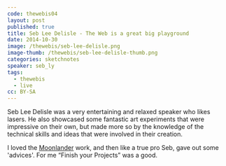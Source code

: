 ```yaml
---
code: thewebis04
layout: post
published: true
title: Seb Lee Delisle - The Web is a great big playground
date: 2014-10-30
image: /thewebis/seb-lee-delisle.png
image-thumb: /thewebis/seb-lee-delisle-thumb.png
categories: sketchnotes
speaker: seb_ly
tags:
  - thewebis
  - live
cc: BY-SA
---
```


Seb Lee Delisle was a very entertaining and relaxed speaker who likes lasers. He also showcased some fantastic art experiments that were impressive on their own, but made more so by the knowledge of the technical skills and ideas that were involved in their creation.

I loved the [Moonlander](http://moonlander.seb.ly) work, and then like a true pro Seb, gave out some 'advices'. For me <q>Finish your Projects</q> was a good.

